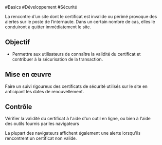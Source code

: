
#Basics #Développement #Sécurité

La rencontre d’un site dont le certificat est invalide ou périmé provoque des alertes sur le poste de l’internaute. Dans un certain nombre de cas, elles le conduiront à quitter immédiatement le site.


## Objectif

* Permettre aux utilisateurs de connaître la validité du certificat et contribuer à la sécurisation de la transaction.

## Mise en œuvre

Faire un suivi rigoureux des certificats de sécurité utilisés sur le site en anticipant les dates de renouvellement.

## Contrôle

Vérifier la validité du certificat à l'aide d'un outil en ligne, ou bien à l'aide des outils fournis par les navigateurs

La plupart des navigateurs affichent également une alerte lorsqu'ils rencontrent un certificat non valide.

